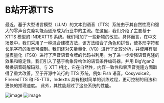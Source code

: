 # B站开源TTS

最近，基于大型语言模型（LLM）的文本到语音（TTS）系统由于其自然性高和强大的零声音克隆功能而逐渐成为行业中的主流。在这里，我们介绍了主要基于 XTTS 模型的 INDEXTTS 系统。我们增加了一些新颖的改进。具体而言，在中文场景中，我们采用了一种混合建模方法，该方法结合了角色和拼音，使多形字符和长尾字符的发音可控制。我们还对矢量量化（VQ）进行了比较分析，并使用有限量表量化（FSQ）进行了声音语音令牌的代码书利用。为了进一步增强语音克隆的效果和稳定性，我们引入了基于构象异构体的语音条件编码器，并用 BigVgan2 替换语音码解码器。与 XTT 相比，它在自然性，内容一致性和零声音克隆方面取得了重大改善。至于开源中流行的 TTS 系统，例如 Fish 语音，Cosyvoice2，FireredTTS 和 F5-TTS，Indextts 具有相对简单的训练过程，更可控制的用法和更快的推理速度。 此外，其性能超过了这些系统的性能。

![image](https://github.com/user-attachments/assets/5211e2db-0c0e-4b0a-ae47-f60dd798ce51)
![image](https://github.com/user-attachments/assets/223ef00e-90ed-42e7-89e7-f41b19012b1a)

